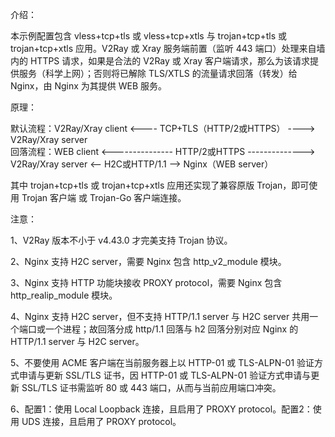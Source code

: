 介绍：

本示例配置包含 vless+tcp+tls 或 vless+tcp+xtls 与 trojan+tcp+tls 或 trojan+tcp+xtls 应用。V2Ray 或 Xray 服务端前置（监听 443 端口）处理来自墙内的 HTTPS 请求，如果是合法的 V2Ray 或 Xray 客户端请求，那么为该请求提供服务（科学上网）；否则将已解除 TLS/XTLS 的流量请求回落（转发）给 Nginx，由 Nginx 为其提供 WEB 服务。

原理：

默认流程：V2Ray/Xray client <---- TCP+TLS（HTTP/2或HTTPS） ----> V2Ray/Xray server  
回落流程：WEB client <--------------- HTTP/2或HTTPS --------------> V2Ray/Xray server <-- H2C或HTTP/1.1 --> Nginx（WEB server）

其中 trojan+tcp+tls 或 trojan+tcp+xtls 应用还实现了兼容原版 Trojan，即可使用 Trojan 客户端 或 Trojan-Go 客户端连接。

注意：

1、V2Ray 版本不小于 v4.43.0 才完美支持 Trojan 协议。

2、Nginx 支持 H2C server，需要 Nginx 包含 http_v2_module 模块。

3、Nginx 支持 HTTP 功能块接收 PROXY protocol，需要 Nginx 包含 http_realip_module 模块。

4、Nginx 支持 H2C server，但不支持 HTTP/1.1 server 与 H2C server 共用一个端口或一个进程；故回落分成 http/1.1 回落与 h2 回落分别对应 Nginx 的 HTTP/1.1 server 与 H2C server。

5、不要使用 ACME 客户端在当前服务器上以 HTTP-01 或 TLS-ALPN-01 验证方式申请与更新 SSL/TLS 证书，因 HTTP-01 或 TLS-ALPN-01 验证方式申请与更新 SSL/TLS 证书需监听 80 或 443 端口，从而与当前应用端口冲突。

6、配置1：使用 Local Loopback 连接，且启用了 PROXY protocol。配置2：使用 UDS 连接，且启用了 PROXY protocol。
